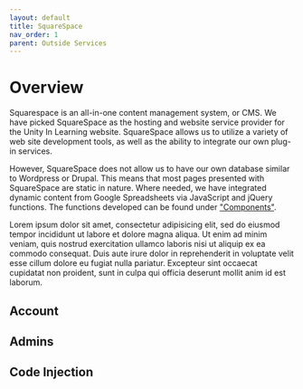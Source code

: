 ```yaml
---
layout: default
title: SquareSpace
nav_order: 1
parent: Outside Services
---
```


# Overview

Squarespace is an all-in-one content management system, or CMS.  We have 
picked SquareSpace as the hosting and website service provider for the Unity 
In Learning website.   SquareSpace allows us to utilize a variety of web site 
development tools, as well as the ability to integrate our own plug-in 
services.  

However, SquareSpace does not allow us to have our own database similar to 
Wordpress or Drupal.  This means that most pages presented with SquareSpace 
are static in nature.  Where needed, we have integrated dynamic content 
from Google Spreadsheets via JavaScript and jQuery functions.  The functions 
developed can be found under ["Components"](/Docs/components).

Lorem ipsum dolor sit amet, consectetur adipisicing elit, sed do eiusmod
tempor incididunt ut labore et dolore magna aliqua. Ut enim ad minim veniam,
quis nostrud exercitation ullamco laboris nisi ut aliquip ex ea commodo
consequat. Duis aute irure dolor in reprehenderit in voluptate velit esse
cillum dolore eu fugiat nulla pariatur. Excepteur sint occaecat cupidatat non
proident, sunt in culpa qui officia deserunt mollit anim id est laborum.

## Account


## Admins


## Code Injection